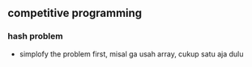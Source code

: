 ## competitive programming

### hash problem
- simplofy the problem first, misal ga usah array, cukup satu aja dulu
